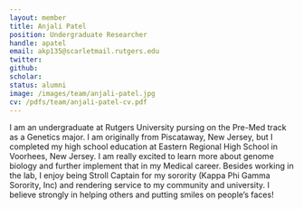 ```yaml
---
layout: member
title: Anjali Patel
position: Undergraduate Researcher
handle: apatel
email: akp135@scarletmail.rutgers.edu
twitter: 
github: 
scholar: 
status: alumni
image: /images/team/anjali-patel.jpg
cv: /pdfs/team/anjali-patel-cv.pdf
---
```


I am an undergraduate at Rutgers University pursing on the Pre-Med track as a Genetics major. I am originally from Piscataway, New Jersey, but I completed my high school education at Eastern Regional High School in Voorhees, New Jersey. I am really excited to learn more about genome biology and further implement that in my Medical career. Besides working in the lab, I enjoy being Stroll Captain for my sorority (Kappa Phi Gamma Sorority, Inc) and rendering service to my community and university. I believe strongly in helping others and putting smiles on people’s faces!
